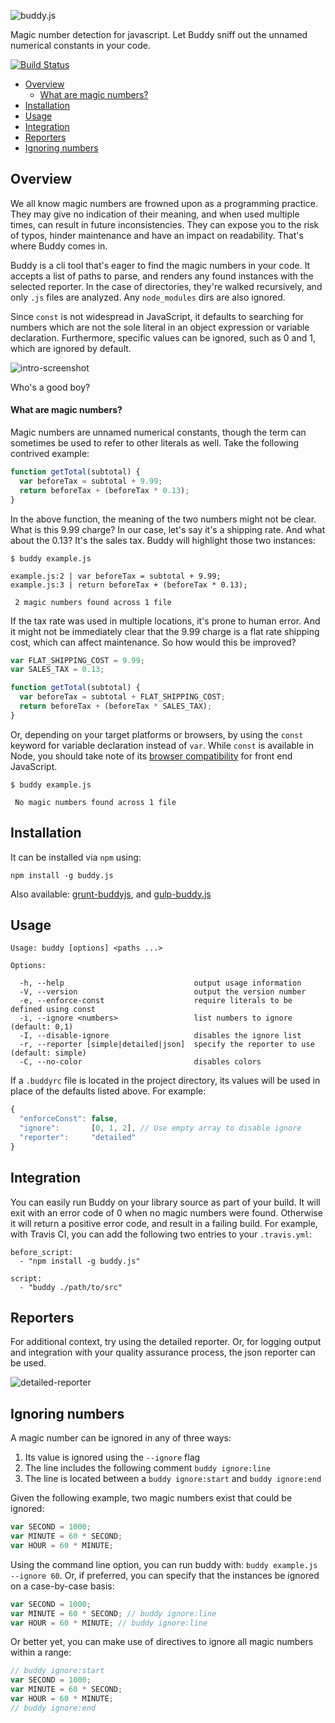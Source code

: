 ![buddy.js](http://danielstjules.com/github/buddyjs-logo.png)

Magic number detection for javascript. Let Buddy sniff out the unnamed numerical
constants in your code.

[![Build Status](https://travis-ci.org/danielstjules/buddy.js.svg?branch=master)](https://travis-ci.org/danielstjules/buddy.js)

* [Overview](#overview)
  * [What are magic numbers?](#what-are-magic-numbers)
* [Installation](#installation)
* [Usage](#usage)
* [Integration](#integration)
* [Reporters](#reporters)
* [Ignoring numbers](#ignoring-numbers)

## Overview

We all know magic numbers are frowned upon as a programming practice. They may
give no indication of their meaning, and when used multiple times, can result
in future inconsistencies. They can expose you to the risk of typos, hinder
maintenance and have an impact on readability. That's where Buddy comes in.

Buddy is a cli tool that's eager to find the magic numbers in your code. It
accepts a list of paths to parse, and renders any found instances with the
selected reporter. In the case of directories, they're walked recursively,
and only `.js` files are analyzed. Any `node_modules` dirs are also ignored.

Since `const` is not widespread in JavaScript, it defaults to searching for
numbers which are not the sole literal in an object expression or variable
declaration. Furthermore, specific values can be ignored, such as 0 and 1,
which are ignored by default.

![intro-screenshot](http://danielstjules.com/github/buddyjs-intro.png)

Who's a good boy?

#### What are magic numbers?

Magic numbers are unnamed numerical constants, though the term can sometimes
be used to refer to other literals as well. Take the following contrived
example:

``` javascript
function getTotal(subtotal) {
  var beforeTax = subtotal + 9.99;
  return beforeTax + (beforeTax * 0.13);
}
```

In the above function, the meaning of the two numbers might not be clear.
What is this 9.99 charge? In our case, let's say it's a shipping rate. And
what about the 0.13? It's the sales tax. Buddy will highlight those
two instances:

```
$ buddy example.js

example.js:2 | var beforeTax = subtotal + 9.99;
example.js:3 | return beforeTax + (beforeTax * 0.13);

 2 magic numbers found across 1 file
 ```

If the tax rate was used in multiple locations, it's prone to human error.
And it might not be immediately clear that the 9.99 charge is a flat rate
shipping cost, which can affect maintenance. So how would this be improved?

``` javascript
var FLAT_SHIPPING_COST = 9.99;
var SALES_TAX = 0.13;

function getTotal(subtotal) {
  var beforeTax = subtotal + FLAT_SHIPPING_COST;
  return beforeTax + (beforeTax * SALES_TAX);
}
```

Or, depending on your target platforms or browsers, by using the `const`
keyword for variable declaration instead of `var`. While `const` is
available in Node, you should take note of its
[browser compatibility](https://developer.mozilla.org/en-US/docs/Web/JavaScript/Reference/Statements/const#Browser_compatibility)
for front end JavaScript.

```
$ buddy example.js

 No magic numbers found across 1 file
```

## Installation

It can be installed via `npm` using:

```
npm install -g buddy.js
```

Also available: [grunt-buddyjs](https://github.com/eugene-bulkin/grunt-buddyjs),
and [gulp-buddy.js](https://github.com/Semigradsky/gulp-buddy.js)

## Usage

```
Usage: buddy [options] <paths ...>

Options:

  -h, --help                             output usage information
  -V, --version                          output the version number
  -e, --enforce-const                    require literals to be defined using const
  -i, --ignore <numbers>                 list numbers to ignore (default: 0,1)
  -I, --disable-ignore                   disables the ignore list
  -r, --reporter [simple|detailed|json]  specify the reporter to use (default: simple)
  -C, --no-color                         disables colors
```

If a `.buddyrc` file is located in the project directory, its values will be
used in place of the defaults listed above. For example:

``` javascript
{
  "enforceConst": false,
  "ignore":       [0, 1, 2], // Use empty array to disable ignore
  "reporter":     "detailed"
}
```

## Integration

You can easily run Buddy on your library source as part of your build. It will
exit with an error code of 0 when no magic numbers were found. Otherwise it
will return a positive error code, and result in a failing build. For example,
with Travis CI, you can add the following two entries to your `.travis.yml`:

```
before_script:
  - "npm install -g buddy.js"

script:
  - "buddy ./path/to/src"
```

## Reporters

For additional context, try using the detailed reporter. Or, for logging output
and integration with your quality assurance process, the json reporter can
be used.

![detailed-reporter](http://danielstjules.com/github/buddyjs-detailed.png)

## Ignoring numbers

A magic number can be ignored in any of three ways:

 1. Its value is ignored using the `--ignore` flag
 2. The line includes the following comment `buddy ignore:line`
 3. The line is located between a `buddy ignore:start` and `buddy ignore:end`

Given the following example, two magic numbers exist that could be ignored:

``` javascript
var SECOND = 1000;
var MINUTE = 60 * SECOND;
var HOUR = 60 * MINUTE;
```

Using the command line option, you can run buddy with:
`buddy example.js --ignore 60`. Or, if preferred, you can specify that the
instances be ignored on a case-by-case basis:

``` javascript
var SECOND = 1000;
var MINUTE = 60 * SECOND; // buddy ignore:line
var HOUR = 60 * MINUTE; // buddy ignore:line
```

Or better yet, you can make use of directives to ignore all magic numbers
within a range:

``` javascript
// buddy ignore:start
var SECOND = 1000;
var MINUTE = 60 * SECOND;
var HOUR = 60 * MINUTE;
// buddy ignore:end
```
